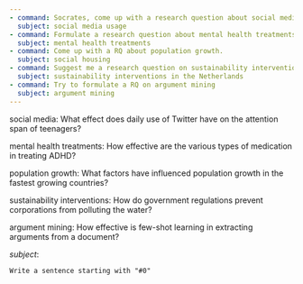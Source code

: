 ```yaml
---
- command: Socrates, come up with a research question about social media usage
  subject: social media usage
- command: Formulate a research question about mental health treatments
  subject: mental health treatments
- command: Come up with a RQ about population growth.
  subject: social housing
- command: Suggest me a research question on sustainability interventions
  subject: sustainability interventions in the Netherlands
- command: Try to formulate a RQ on argument mining
  subject: argument mining
---
```


social media: What effect does daily use of Twitter have on the attention span of teenagers?

mental health treatments: How effective are the various types of medication in treating ADHD?

population growth: What factors have influenced population growth in the fastest growing countries?

sustainability interventions: How do government regulations prevent corporations from polluting the water?

argument mining: How effective is few-shot learning in extracting arguments from a document?

*subject*:

```dual
Write a sentence starting with "#0"
```